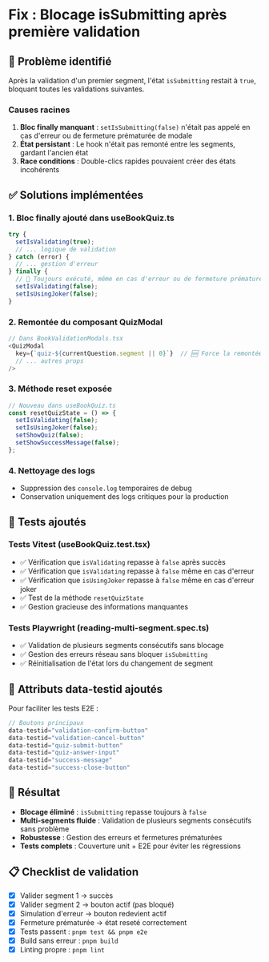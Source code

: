 # Fix : Blocage isSubmitting après première validation

## 🐛 Problème identifié

Après la validation d'un premier segment, l'état `isSubmitting` restait à `true`, bloquant toutes les validations suivantes.

### Causes racines
1. **Bloc finally manquant** : `setIsSubmitting(false)` n'était pas appelé en cas d'erreur ou de fermeture prématurée de modale
2. **État persistant** : Le hook n'était pas remonté entre les segments, gardant l'ancien état
3. **Race conditions** : Double-clics rapides pouvaient créer des états incohérents

## ✅ Solutions implémentées

### 1. Bloc finally ajouté dans useBookQuiz.ts

```typescript
try {
  setIsValidating(true);
  // ... logique de validation
} catch (error) {
  // ... gestion d'erreur
} finally {
  // 🔑 Toujours exécuté, même en cas d'erreur ou de fermeture prématurée
  setIsValidating(false);
  setIsUsingJoker(false);
}
```

### 2. Remontée du composant QuizModal

```typescript
// Dans BookValidationModals.tsx
<QuizModal
  key={`quiz-${currentQuestion.segment || 0}`}  // 🆕 Force la remontée à chaque segment
  // ... autres props
/>
```

### 3. Méthode reset exposée

```typescript
// Nouveau dans useBookQuiz.ts
const resetQuizState = () => {
  setIsValidating(false);
  setIsUsingJoker(false);
  setShowQuiz(false);
  setShowSuccessMessage(false);
};
```

### 4. Nettoyage des logs

- Suppression des `console.log` temporaires de debug
- Conservation uniquement des logs critiques pour la production

## 🧪 Tests ajoutés

### Tests Vitest (useBookQuiz.test.tsx)
- ✅ Vérification que `isValidating` repasse à `false` après succès
- ✅ Vérification que `isValidating` repasse à `false` même en cas d'erreur
- ✅ Vérification que `isUsingJoker` repasse à `false` même en cas d'erreur joker
- ✅ Test de la méthode `resetQuizState`
- ✅ Gestion gracieuse des informations manquantes

### Tests Playwright (reading-multi-segment.spec.ts)
- ✅ Validation de plusieurs segments consécutifs sans blocage
- ✅ Gestion des erreurs réseau sans bloquer `isSubmitting`
- ✅ Réinitialisation de l'état lors du changement de segment

## 🎯 Attributs data-testid ajoutés

Pour faciliter les tests E2E :

```typescript
// Boutons principaux
data-testid="validation-confirm-button"
data-testid="validation-cancel-button"
data-testid="quiz-submit-button"
data-testid="quiz-answer-input"
data-testid="success-message"
data-testid="success-close-button"
```

## 🚀 Résultat

- **Blocage éliminé** : `isSubmitting` repasse toujours à `false`
- **Multi-segments fluide** : Validation de plusieurs segments consécutifs sans problème
- **Robustesse** : Gestion des erreurs et fermetures prématurées
- **Tests complets** : Couverture unit + E2E pour éviter les régressions

## 📋 Checklist de validation

- [x] Valider segment 1 → succès
- [x] Valider segment 2 → bouton actif (pas bloqué)
- [x] Simulation d'erreur → bouton redevient actif
- [x] Fermeture prématurée → état reseté correctement
- [x] Tests passent : `pnpm test && pnpm e2e`
- [x] Build sans erreur : `pnpm build`
- [x] Linting propre : `pnpm lint`